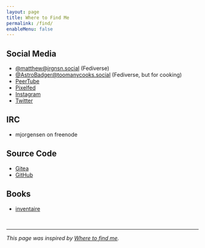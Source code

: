 ```yaml
---
layout: page
title: Where to Find Me
permalink: /find/
enableMenu: false
---
```


## Social Media

* [@matthew@jrgnsn.social][pleroma] (Fediverse)
* [@AstroBadger@toomanycooks.social][tmcs] (Fediverse, but for cooking)
* [PeerTube][peertube]
* [Pixelfed][pixelfed]
* [Instagram][instagram]
* [Twitter][twitter]

[pleroma]:https://jrgnsn.social/matthew
[tmcs]:https://toomanycooks.social/@AstroBadger
[instagram]:https://www.instagram.com/matthewjorgensen/
[twitter]:https://twitter.com/prplecake
[peertube]:https://jrgnsn.video/accounts/matthew
[pixelfed]:https://pixelfed.jrgnsn.social/matthew

## IRC

* mjorgensen on freenode

## Source Code

* [Gitea][gitea]
* [GitHub][github]

[gitea]:https://git.jrgnsn.net/matthew
[github]:https://github.com/prplecake

## Books

* [inventaire][inventaire]

[inventaire]:https://inventaire.io/inventory/matthew

<br />

---

*This page was inspired by [Where to find me][wtfm].*

[wtfm]:https://wheretofind.me
